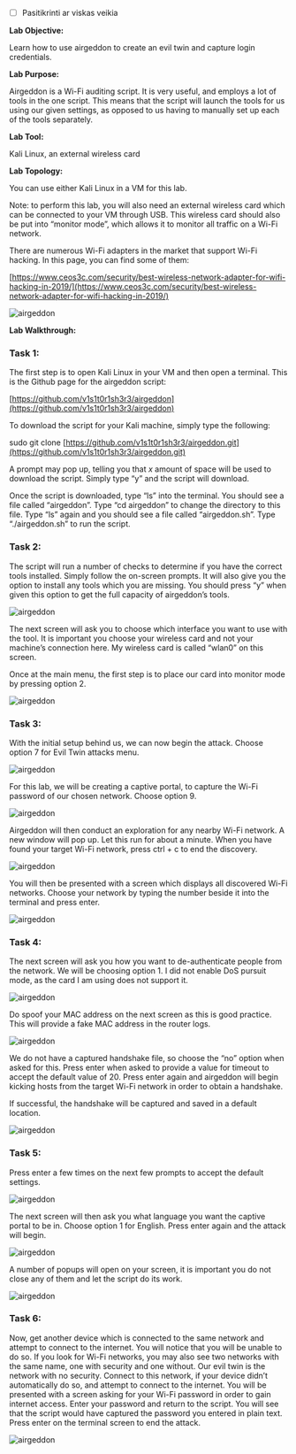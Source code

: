 - [ ] Pasitikrinti ar viskas veikia

**Lab Objective:**

Learn how to use airgeddon to create an evil twin and capture login credentials.

**Lab Purpose:**

Airgeddon is a Wi-Fi auditing script. It is very useful, and employs a lot of tools in the one script. This means that the script will launch the tools for us using our given settings, as opposed to us having to manually set up each of the tools separately.

**Lab Tool:**

Kali Linux, an external wireless card

**Lab Topology:**

You can use either Kali Linux in a VM for this lab.

Note: to perform this lab, you will also need an external wireless card which can be connected to your VM through USB. This wireless card should also be put into “monitor mode”, which allows it to monitor all traffic on a Wi-Fi network.

There are numerous Wi-Fi adapters in the market that support Wi-Fi hacking. In this page, you can find some of them:

[https://www.ceos3c.com/security/best-wireless-network-adapter-for-wifi-hacking-in-2019/](https://www.ceos3c.com/security/best-wireless-network-adapter-for-wifi-hacking-in-2019/)

![airgeddon](attachements/airgeddon-6.png)

**Lab Walkthrough:**

### Task 1:

The first step is to open Kali Linux in your VM and then open a terminal. This is the Github page for the airgeddon script:

[https://github.com/v1s1t0r1sh3r3/airgeddon](https://github.com/v1s1t0r1sh3r3/airgeddon)

To download the script for your Kali machine, simply type the following:

sudo git clone [https://github.com/v1s1t0r1sh3r3/airgeddon.git](https://github.com/v1s1t0r1sh3r3/airgeddon.git)

A prompt may pop up, telling you that _x_ amount of space will be used to download the script. Simply type “y” and the script will download.

Once the script is downloaded, type “ls” into the terminal. You should see a file called “airgeddon”. Type “cd airgeddon” to change the directory to this file. Type “ls” again and you should see a file called “airgeddon.sh”. Type “./airgeddon.sh” to run the script.

### Task 2:

The script will run a number of checks to determine if you have the correct tools installed. Simply follow the on-screen prompts. It will also give you the option to install any tools which you are missing. You should press “y” when given this option to get the full capacity of airgeddon’s tools.

![airgeddon](attachements/airgeddon-7.png)

The next screen will ask you to choose which interface you want to use with the tool. It is important you choose your wireless card and not your machine’s connection here. My wireless card is called “wlan0” on this screen.

Once at the main menu, the first step is to place our card into monitor mode by pressing option 2.

![airgeddon](attachements/airgeddon-5.png)

### Task 3:

With the initial setup behind us, we can now begin the attack. Choose option 7 for Evil Twin attacks menu.

![airgeddon](attachements/airgeddon-1.png)

For this lab, we will be creating a captive portal, to capture the Wi-Fi password of our chosen network. Choose option 9.

![airgeddon](attachements/airgeddon-1.png)

Airgeddon will then conduct an exploration for any nearby Wi-Fi network. A new window will pop up. Let this run for about a minute. When you have found your target Wi-Fi network, press ctrl + c to end the discovery.

![airgeddon](attachements/airgeddon-2.jpg)

You will then be presented with a screen which displays all discovered Wi-Fi networks. Choose your network by typing the number beside it into the terminal and press enter.

![airgeddon](attachements/airgeddon.jpg)

### Task 4:

The next screen will ask you how you want to de-authenticate people from the network. We will be choosing option 1. I did not enable DoS pursuit mode, as the card I am using does not support it.

![airgeddon](attachements/airgeddon-3.png)

Do spoof your MAC address on the next screen as this is good practice. This will provide a fake MAC address in the router logs.

![airgeddon](attachements/airgeddon-6.png)

We do not have a captured handshake file, so choose the “no” option when asked for this. Press enter when asked to provide a value for timeout to accept the default value of 20. Press enter again and airgeddon will begin kicking hosts from the target Wi-Fi network in order to obtain a handshake.

If successful, the handshake will be captured and saved in a default location.

![airgeddon](attachements/airgeddon.png)

### Task 5:

Press enter a few times on the next few prompts to accept the default settings.

![airgeddon](attachements/airgeddon-3.jpg)

The next screen will then ask you what language you want the captive portal to be in. Choose option 1 for English. Press enter again and the attack will begin.

![airgeddon](attachements/airgeddon-4.png)

A number of popups will open on your screen, it is important you do not close any of them and let the script do its work.

![airgeddon](attachements/airgeddon-2.png)

### Task 6:

Now, get another device which is connected to the same network and attempt to connect to the internet. You will notice that you will be unable to do so. If you look for Wi-Fi networks, you may also see two networks with the same name, one with security and one without. Our evil twin is the network with no security. Connect to this network, if your device didn’t automatically do so, and attempt to connect to the internet. You will be presented with a screen asking for your Wi-Fi password in order to gain internet access. Enter your password and return to the script. You will see that the script would have captured the password you entered in plain text. Press enter on the terminal screen to end the attack.

![airgeddon](attachements/airgeddon-1.jpg)